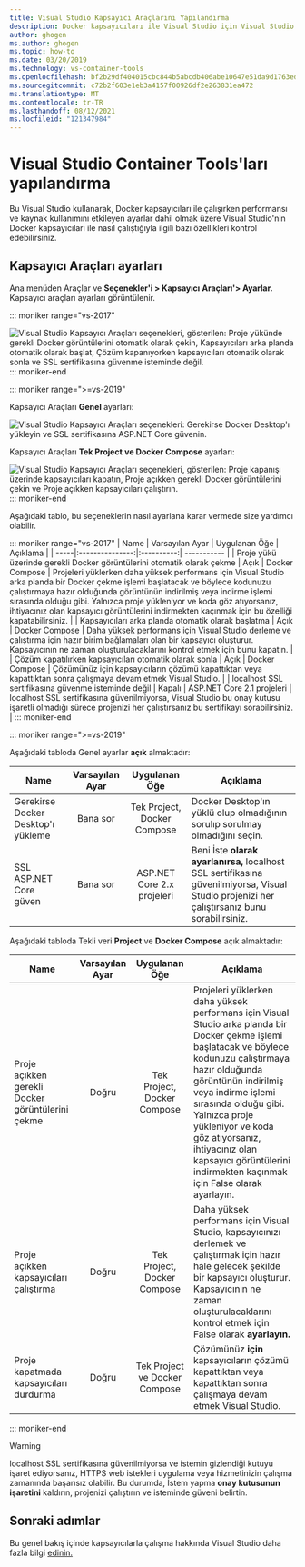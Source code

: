 ```yaml
---
title: Visual Studio Kapsayıcı Araçlarını Yapılandırma
description: Docker kapsayıcıları ile Visual Studio için Visual Studio araçları yapılandırma.
author: ghogen
ms.author: ghogen
ms.topic: how-to
ms.date: 03/20/2019
ms.technology: vs-container-tools
ms.openlocfilehash: bf2b29df404015cbc844b5abcdb406abe10647e51da9d1763ed50d5f9d6dbb13
ms.sourcegitcommit: c72b2f603e1eb3a4157f00926df2e263831ea472
ms.translationtype: MT
ms.contentlocale: tr-TR
ms.lasthandoff: 08/12/2021
ms.locfileid: "121347984"
---
```

# <a name="how-to-configure-visual-studio-container-tools"></a>Visual Studio Container Tools'ları yapılandırma

Bu Visual Studio kullanarak, Docker kapsayıcıları ile çalışırken performansı ve kaynak kullanımını etkileyen ayarlar dahil olmak üzere Visual Studio'nin Docker kapsayıcıları ile nasıl çalıştığıyla ilgili bazı özellikleri kontrol edebilirsiniz.

## <a name="container-tools-settings"></a>Kapsayıcı Araçları ayarları

Ana menüden Araçlar ve **Seçenekler'i > Kapsayıcı** **Araçları'> Ayarlar.** Kapsayıcı araçları ayarları görüntülenir.

::: moniker range="vs-2017"

![Visual Studio Kapsayıcı Araçları seçenekleri, gösterilen: Proje yükünde gerekli Docker görüntülerini otomatik olarak çekin, Kapsayıcıları arka planda otomatik olarak başlat, Çözüm kapanıyorken kapsayıcıları otomatik olarak sonla ve SSL sertifikasına güvenme isteminde değil.](./media/overview/visual-studio-docker-tools-options.png)
::: moniker-end

::: moniker range=">=vs-2019"

Kapsayıcı Araçları **Genel** ayarları:

![Visual Studio Kapsayıcı Araçları seçenekleri: Gerekirse Docker Desktop'ı yükleyin ve SSL sertifikasına ASP.NET Core güvenin.](./media/configure-container-tools/tools-options-1.png)

Kapsayıcı Araçları **Tek Project** **ve Docker Compose** ayarları:

![Visual Studio Kapsayıcı Araçları seçenekleri, gösterilen: Proje kapanışı üzerinde kapsayıcıları kapatın, Proje açıkken gerekli Docker görüntülerini çekin ve Proje açıkken kapsayıcıları çalıştırın.](./media/configure-container-tools/tools-options-2.png)
::: moniker-end

Aşağıdaki tablo, bu seçeneklerin nasıl ayarlana karar vermede size yardımcı olabilir.

::: moniker range="vs-2017"
| Name | Varsayılan Ayar | Uygulanan Öğe | Açıklama |
| -----|:---------------:|:----------:| ----------- |
| Proje yükü üzerinde gerekli Docker görüntülerini otomatik olarak çekme | Açık | Docker Compose | Projeleri yüklerken daha yüksek performans için Visual Studio arka planda bir Docker çekme işlemi başlatacak ve böylece kodunuzu çalıştırmaya hazır olduğunda görüntünün indirilmiş veya indirme işlemi sırasında olduğu gibi. Yalnızca proje yükleniyor ve koda göz atıyorsanız, ihtiyacınız olan kapsayıcı görüntülerini indirmekten kaçınmak için bu özelliği kapatabilirsiniz. |
| Kapsayıcıları arka planda otomatik olarak başlatma | Açık | Docker Compose | Daha yüksek performans için Visual Studio derleme ve çalıştırma için hazır birim bağlamaları olan bir kapsayıcı oluşturur. Kapsayıcının ne zaman oluşturulacaklarını kontrol etmek için bunu kapatın. |
| Çözüm kapatılırken kapsayıcıları otomatik olarak sonla | Açık | Docker Compose | Çözümünüz için kapsayıcıların çözümü kapattıktan veya kapattıktan sonra çalışmaya devam etmek Visual Studio. |
| localhost SSL sertifikasına güvenme isteminde değil | Kapalı | ASP.NET Core 2.1 projeleri | localhost SSL sertifikasına güvenilmiyorsa, Visual Studio bu onay kutusu işaretli olmadığı sürece projenizi her çalıştırsanız bu sertifikayı sorabilirsiniz. |
::: moniker-end

::: moniker range=">=vs-2019"

Aşağıdaki tabloda Genel ayarlar **açık** almaktadır:

| Name | Varsayılan Ayar | Uygulanan Öğe | Açıklama |
| -----|:---------------:|:----------:| ----------- |
| Gerekirse Docker Desktop'ı yükleme | Bana sor | Tek Project, Docker Compose | Docker Desktop'ın yüklü olup olmadığının sorulıp sorulmay olmadığını seçin. |
| SSL ASP.NET Core güven | Bana sor | ASP.NET Core 2.x projeleri | Beni İste **olarak ayarlanırsa,** localhost SSL sertifikasına güvenilmiyorsa, Visual Studio projenizi her çalıştırsanız bunu sorabilirsiniz. |

Aşağıdaki tabloda Tekli veri **Project** ve **Docker Compose** açık almaktadır:

| Name | Varsayılan Ayar | Uygulanan Öğe | Açıklama |
| -----|:---------------:|:----------:| ----------- |
| Proje açıkken gerekli Docker görüntülerini çekme | Doğru | Tek Project, Docker Compose | Projeleri yüklerken daha yüksek performans için Visual Studio arka planda bir Docker çekme işlemi başlatacak ve böylece kodunuzu çalıştırmaya hazır olduğunda görüntünün indirilmiş veya indirme işlemi sırasında olduğu gibi. Yalnızca proje yükleniyor ve koda göz atıyorsanız, ihtiyacınız olan kapsayıcı görüntülerini indirmekten kaçınmak için False olarak ayarlayın.  |
| Proje açıkken kapsayıcıları çalıştırma | Doğru | Tek Project, Docker Compose | Daha yüksek performans için Visual Studio, kapsayıcınızı derlemek ve çalıştırmak için hazır hale gelecek şekilde bir kapsayıcı oluşturur. Kapsayıcının ne zaman oluşturulacaklarını kontrol etmek için False olarak **ayarlayın.** |
| Proje kapatmada kapsayıcıları durdurma | Doğru | Tek Project ve Docker Compose | Çözümünüz **için** kapsayıcıların çözümü kapattıktan veya kapattıktan sonra çalışmaya devam etmek Visual Studio. |

::: moniker-end
> [!WARNING]
> localhost SSL sertifikasına güvenilmiyorsa ve istemin gizlendiği kutuyu işaret ediyorsanız, HTTPS web istekleri uygulama veya hizmetinizin çalışma zamanında başarısız olabilir. Bu durumda, İstem yapma **onay kutusunun işaretini** kaldırın, projenizi çalıştırın ve isteminde güveni belirtin.

## <a name="next-steps"></a>Sonraki adımlar

Bu genel bakış içinde kapsayıcılarla çalışma hakkında Visual Studio daha fazla bilgi [edinin.](overview.md)